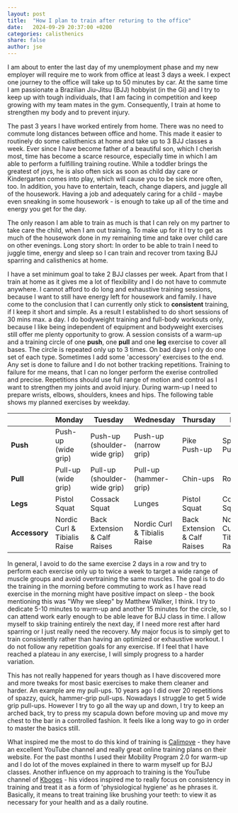 ```yaml
---
layout: post
title:  "How I plan to train after returing to the office"
date:   2024-09-29 20:37:00 +0200
categories: calisthenics
share: false
author: jse
---
```


I am about to enter the last day of my unemployment phase and my new employer will require me to work
from office at least 3 days a week. I expect one journey to the office will take up to 50 minutes by car.
At the same time I am passionate a Brazilian Jiu-Jitsu (BJJ) hobbyist (in the Gi) and I try
to keep up with tough individuals, that I am facing in competition and keep growing with my team mates in the gym.
Consequently, I train at home to strengthen my body and to prevent injury.

The past 3 years I have worked entirely from home. There was no need to commute long distances between office and home. This made it easier
to routinely do some calisthenics at home and take up to 3 BJJ classes a week. Ever since I have become
father of a beautiful son, which I cherish most, time has become a scarce resource, especially time in which I am able to perform
a fulfilling training routine. While a toddler brings the greatest of joys, he is also often sick as soon as child day care or Kindergarten comes into play,
which will cause you to be sick more often, too. In addition, you have to entertain, teach, change diapers, and juggle all of the housework. Having a job and adequately caring for a child - maybe even sneaking in some housework - is enough to take up all of the time and energy you get for the day.

The only reason I am able to train as much is that I can rely on my partner to take care the child, when I am out training.
To make up for it I try to get as much of the housework done in my remaining time and take over child care on other evenings.
Long story short: In order to be able to train
I need to juggle time, energy and sleep so I can train and recover trom taxing BJJ sparring and calisthenics at home.

I have a set minimum goal to take 2 BJJ classes per week. Apart from that I train at home as it gives me a lot of flexibility
and I do not have to commute anywhere. I cannot afford to do long and exhaustive training sessions, because I want to still have
energy left for housework and family. I have come to the conclusion that I can currently only stick to **consistent** training, if I keep it
short and simple. As a result I established to do short sessions of 30 mins max. a day. I do bodyweight training and full-body workouts only, because I like being independent of equipment and bodyweight exercises still offer me plenty opportunity to grow.
A session consists of a warm-up and a training circle of one **push**, one **pull** and one **leg** exercise to cover all bases. The circle is repeated only up to 3 times. On bad days I only do one set of each type. Sometimes I add some 'accessory' exercises to the end. Any set is done to failure and I do not bother tracking repetitions. Training to failure for me means, that I can no longer perform the exerise controlled and precise. Repetitions should use full range of motion and control as I want to strengthen my joints and avoid injury. During warm-up I need to prepare wrists, elbows, shoulders, knees and hips. The following table shows my planned exercises by weekday.


|                | Monday   | Tuesday  | Wednesday | Thursday | Friday   | Saturday | Sunday   |
|----------------|----------|----------|-----------|----------|----------|----------|----------|
| **Push**        |Push-up (wide grip)|Push-up (shoulder-wide grip)|Push-up (narrow grip)|Pike Push-up|Spiderman Push-up|Dips|Anything|
| **Pull**        |Pull-up (wide grip)|Pull-up (shoulder-wide grip)|Pull-up (hammer-grip)|Chin-ups|Rows|Pull-up (shoulder-wide grip)|Anything|
| **Legs**        |Pistol Squat|Cossack Squat|Lunges|Pistol Squat|Cossack Squat|Lunges|Squats|
| **Accessory**   |Nordic Curl & Tibialis Raise|Back Extension & Calf Raises|Nordic Curl & Tibialis Raise|Back Extension & Calf Raises|Nordic Curl & Tibialis Raise|Back Extension & Calf Raises|Anything|


In general, I avoid to do the same exercise 2 days in a row and try to perform each exercise only up to twice a week to target a wide range of muscle groups and avoid
overtraining the same muscles.
The goal is to do the training in the morning before commuting to work as I have read exercise in the morning might have positive impact on sleep - the book mentioning this was "Why we sleep" by Matthew Walker, I think.
I try to dedicate 5-10 minutes to warm-up and another 15 minutes for the circle, so I can attend work early enough to be able leave for BJJ class in time. I allow myself to skip training entirely the next day, if I need more rest after hard sparring or I just really need the recovery.
My major focus is to simply get to train consistently rather than having an optimized or exhaustive workout. I do not follow any repetition goals for any exercise.
If I feel that I have reached a plateau in any exercise, I will simply progress to a harder variation.

This has not really happened for years though as I have discovered more and more tweaks for most basic exercises to make them cleaner and harder. An example are my pull-ups. 10 years ago I did over 20 repetitions of spazzy, quick, hammer-grip pull-ups. Nowadays I struggle to get 5 wide grip pull-ups. However I try to go all the way up and down, I try to keep an arched back, try to press my scapula down before moving up and move my chest to the bar in a controlled fashion. It feels like a long way to go in order to master the basics still.

What inspired me the most to do this kind of training is [Calimove](https://www.calimove.com/) - they have an excellent YouTube channel and really great online training plans on their website. For the past months I used their Mobility Program 2.0 for warm-up and I do lot of the moves explained in there to warm myself up for BJJ classes. Another influence on my approach to training is the YouTube channel of [Kboges](https://www.youtube.com/@Kboges) - his videos inspired me to really focus on consistency in training and treat it as a form of 'physiological hygiene' as he phrases it. Basically, it means to treat training like brushing your teeth: to view it as necessary for your health and as a daily routine.
